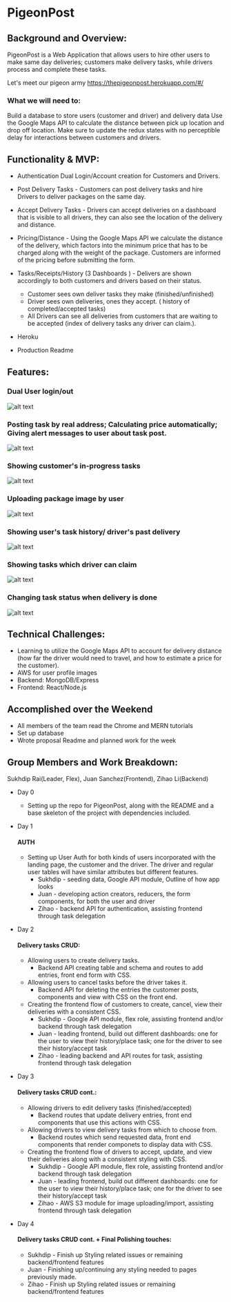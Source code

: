 # PigeonPost

## Background and Overview:
PigeonPost is a Web Application that allows users to hire other users to make same day deliveries; customers make delivery tasks, while drivers process and complete these tasks.

Let's meet our pigeon army https://thepigeonpost.herokuapp.com/#/

### What we will need to:
Build a database to store users (customer and driver) and delivery data
Use the Google Maps API to calculate the distance between pick up location and drop off location.
Make sure to update the redux states with no perceptible delay for interactions between customers and drivers.

## Functionality & MVP:

* Authentication Dual Login/Account creation for Customers and Drivers.

* Post Delivery Tasks -  Customers can post delivery tasks and hire Drivers to deliver packages on the same day.

* Accept Delivery Tasks  - Drivers can accept deliveries on a dashboard that is visible to all drivers, they can also see the location of the delivery and distance.

* Pricing/Distance - Using the Google Maps API we calculate the distance of the delivery, which factors into the minimum price that has to be charged along with the weight of the package. Customers are informed of the pricing before submitting the form.

* Tasks/Receipts/History (3 Dashboards ) - Delivers are shown accordingly to both customers and drivers based on their status.

  * Customer sees own deliver tasks they make (finished/unfinished)
  * Driver sees own deliveries, ones they accept. ( history of completed/accepted tasks)
  * All Drivers can see all deliveries from customers that are waiting to be accepted (index of delivery tasks any driver can claim.).

* Heroku
* Production Readme


## Features:


### Dual User login/out
![alt text](https://github.com/sukhdipsrai/pigeon_post/blob/main/frontend/src/images/login.gif)


### Posting task by real address; Calculating price automatically; Giving alert messages to user about task post.
![alt text](https://github.com/sukhdipsrai/pigeon_post/blob/main/frontend/src/images/post.gif)


### Showing customer's in-progress tasks
![alt text](https://github.com/sukhdipsrai/pigeon_post/blob/main/frontend/src/images/progress.gif)


### Uploading package image by user
![alt text](https://github.com/sukhdipsrai/pigeon_post/blob/main/frontend/src/images/upload.gif)


### Showing user's task history/ driver's past delivery
![alt text](https://github.com/sukhdipsrai/pigeon_post/blob/main/frontend/src/images/history.gif)


### Showing tasks which driver can claim
![alt text](https://github.com/sukhdipsrai/pigeon_post/blob/main/frontend/src/images/claim.gif)


### Changing task status when delivery is done
![alt text](https://github.com/sukhdipsrai/pigeon_post/blob/main/frontend/src/images/status.gif)


## Technical Challenges:

* Learning to utilize the Google Maps API to account for delivery distance (how far the driver would need to travel, and how to estimate a price for the customer).
* AWS for user profile images
* Backend: MongoDB/Express
* Frontend: React/Node.js


## Accomplished over the Weekend
* All members of the team read the Chrome and MERN tutorials
* Set up database
* Wrote proposal Readme and planned work for the week

## Group Members and Work Breakdown:
Sukhdip Rai(Leader, Flex), Juan Sanchez(Frontend), Zihao Li(Backend)

* Day 0 
  * Setting up the repo for PigeonPost, along with the README and a base skeleton of the project with dependencies included.

* Day 1
  #### AUTH
  * Setting up User Auth for both kinds of users incorporated with the landing page, the customer and the driver. The driver and  regular user tables will have similar attributes but different features.
    * Sukhdip - seeding data, Google API module, Outline of how app looks
    * Juan - developing action creators, reducers, the form components, for both the user and driver
    * Zihao - backend API for authentication, assisting frontend through task delegation

* Day 2
  #### Delivery tasks CRUD:
  * Allowing users to create delivery tasks.
    * Backend API creating table and schema and routes to add entries, front end form with CSS.
  * Allowing users to cancel tasks before the driver takes it.
    * Backend API for deleting the entries the customer posts, components and view with CSS on the front end.
  * Creating the frontend flow of customers to create, cancel, view their deliveries with a consistent CSS.
     * Sukhdip - Google API module, flex role, assisting frontend and/or backend through task delegation
     * Juan - leading frontend, build out different dashboards: one for the user to view their history/place task; one for the driver to see their history/accept task
     * Zihao - leading backend and API routes for task, assisting frontend through task delegation
     
* Day 3
  #### Delivery tasks CRUD cont.:
  * Allowing drivers to edit delivery tasks (finished/accepted)
    * Backend routes that update delivery entries, front end components that use this actions with CSS.
  * Allowing drivers to view delivery tasks from which to choose from.
    * Backend routes which send requested data, front end components that render componets to display data with CSS.
  * Creating the frontend flow of drivers to accept, update, and view their deliveries along with a consistent styling with CSS.
      * Sukhdip - Google API module, flex role, assisting frontend and/or backend through task delegation
     * Juan - leading frontend, build out different dashboards: one for the user to view their history/place task; one for the driver to see their history/accept task
     * Zihao - AWS S3 module for image uploading/import, assisting frontend through task delegation
     
* Day 4
  #### Delivery tasks CRUD cont. + Final Polishing touches:
  * Sukhdip - Finish up Styling related issues or remaining backend/frontend features
  * Juan - Finishing up/continuing any styling needed to pages previously made.
  * Zihao - Finish up Styling related issues or remaining backend/frontend features

